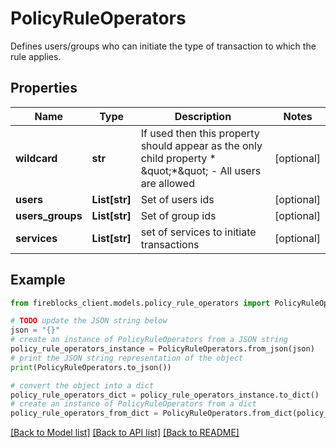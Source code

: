 # PolicyRuleOperators

Defines users/groups who can initiate the type of transaction to which the rule applies.

## Properties

Name | Type | Description | Notes
------------ | ------------- | ------------- | -------------
**wildcard** | **str** | If used then this property should appear as the only child property * \&quot;*\&quot; - All users are allowed  | [optional] 
**users** | **List[str]** | Set of users ids | [optional] 
**users_groups** | **List[str]** | Set of group ids | [optional] 
**services** | **List[str]** | set of services to initiate transactions | [optional] 

## Example

```python
from fireblocks_client.models.policy_rule_operators import PolicyRuleOperators

# TODO update the JSON string below
json = "{}"
# create an instance of PolicyRuleOperators from a JSON string
policy_rule_operators_instance = PolicyRuleOperators.from_json(json)
# print the JSON string representation of the object
print(PolicyRuleOperators.to_json())

# convert the object into a dict
policy_rule_operators_dict = policy_rule_operators_instance.to_dict()
# create an instance of PolicyRuleOperators from a dict
policy_rule_operators_from_dict = PolicyRuleOperators.from_dict(policy_rule_operators_dict)
```
[[Back to Model list]](../README.md#documentation-for-models) [[Back to API list]](../README.md#documentation-for-api-endpoints) [[Back to README]](../README.md)


